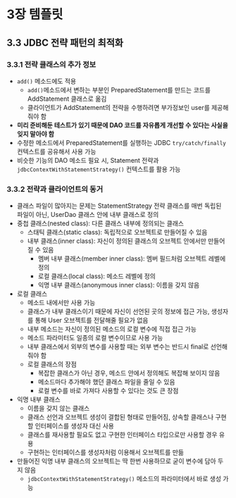 # 3장 템플릿

## 3.3 JDBC 전략 패턴의 최적화

### 3.3.1 전략 클래스의 추가 정보

- `add()` 메소드에도 적용
    - `add()`메소드에서 변하는 부분인 PreparedStatement를 만드는 코드를 AddStatement 클래스로 옮김
    - 클라이언트가 AddStatement의 전략을 수행하려면 부가정보인 user를 제공해줘야 함
- **미리 준비해둔 테스트가 있기 때문에 DAO 코드를 자유롭게 개선할 수 있다는 사실을 잊지 말아야 함**
- 수정한 메소드에서 PreparedStatement를 실행하는 JDBC `try/catch/finally` 컨텍스트를 공유해서 사용 가능
- 비슷한 기능의 DAO 메소드 필요 시, Statement 전략과 `jdbcContextWithStatementStrategy()` 컨텍스트를 활용 가능

### 3.3.2 전략과 클라이언트의 동거

- 클래스 파일이 많아지는 문제는 StatementStrategy 전략 클래스를 매번 독립된 파일이 아닌, UserDao 클래스 안에 내부 클래스로 정의
- 중첩 클래스(nested class): 다른 클래스 내부에 정의되는 클래스
    - 스태틱 클래스(static class): 독립적으로 오브젝트로 만들어질 수 있음
    - 내부 클래스(inner class): 자신이 정의된 클래스의 오브젝트 안에서만 만들어질 수 있음
        - 멤버 내부 클래스(member inner class): 멤버 필드처럼 오브젝트 레벨에 정의
        - 로컬 클래스(local class): 메소드 레벨에 정의
        - 익명 내부 클래스(anonymous inner class): 이름을 갖지 않음
- 로컬 클래스
    - 메소드 내에서만 사용 가능
    - 클래스가 내부 클래스이기 때문에 자신이 선언된 곳의 정보에 접근 가능, 생성자를 통해 User 오브젝트를 전달해줄 필요가 없음
    - 내부 메소드는 자신이 정의된 메소드의 로컬 변수에 직접 접근 가능
    - 메소드 파라미터도 일종의 로컬 변수이므로 사용 가능
    - 내부 클래스에서 외부의 변수를 사용할 때는 외부 변수는 반드시 final로 선언해줘야 함
    - 로컬 클래스의 장점
        - 복잡한 클래스가 아닌 경우, 메소드 안에서 정의해도 복잡해 보이지 않음
        - 메소드마다 추가해야 했던 클래스 파일을 줄일 수 있음
        - 로컬 변수를 바로 가져다 사용할 수 있다는 것도 큰 장점
- 익명 내부 클래스
    - 이름을 갖지 않는 클래스
    - 클래스 선언과 오브젝트 생성이 결합된 형태로 만들어짐, 상속할 클래스나 구현할 인터페이스를 생성자 대신 사용
    - 클래스를 재사용할 필요도 없고 구현한 인터페이스 타입으로만 사용할 경우 유용
    - 구현하는 인터페이스를 생성자처럼 이용해서 오브젝트를 만듦
- 만들어진 익명 내부 클래스의 오브젝트는 딱 한번 사용하므로 굳이 변수에 담아 두지 않음
    - `jdbcContextWithStatementStrategy()` 메소드의 파라미터에서 바로 생성 가능